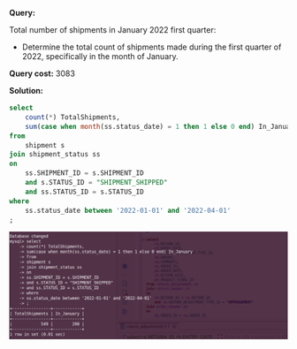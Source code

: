 **Query:**

Total number of shipments in January 2022 first quarter:

- Determine the total count of shipments made during the first quarter of 2022, specifically in the month of January.

**Query cost:** 3083

**Solution:**

```sql
select
    count(*) TotalShipments,
    sum(case when month(ss.status_date) = 1 then 1 else 0 end) In_January
from
    shipment s
join shipment_status ss
on
    ss.SHIPMENT_ID = s.SHIPMENT_ID
    and s.STATUS_ID = "SHIPMENT_SHIPPED"
    and ss.STATUS_ID = s.STATUS_ID
where
    ss.status_date between '2022-01-01' and '2022-04-01'
;
```

![alt text](image.png)

